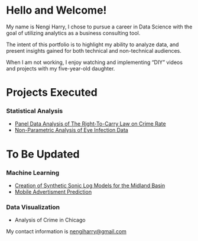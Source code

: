 # Hello and Welcome!

My name is Nengi Harry, I chose to pursue a career in Data Science with the goal of utilizing analytics as a business consulting tool.

The intent of this portfolio is to highlight my ability to analyze data, and present insights gained for both technical and non-technical audiences.

When I am not working, I enjoy watching and implementing “DIY” videos and projects with my five-year-old daughter.


# Projects Executed

### Statistical Analysis
  + [Panel Data Analysis of The Right-To-Carry Law on Crime Rate](https://rpubs.com/Nengi/panelregression)
  + [Non-Parametric Analysis of Eye Infection Data](https://rpubs.com/Nengi/non-parametric)


# To Be Updated

### Machine Learning
  + [Creation of Synthetic Sonic Log Models for the Midland Basin](https://nengi.github.io/Sonic-Log-Prediction)
  + [Mobile Advertisment Prediction](https://github.com/Nengi/Mobile-Advertisment-Prediction)
  
### Data Visualization
  + Analysis of Crime in Chicago
  



My contact information is nengiharry@gmail.com






